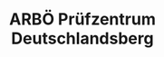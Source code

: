 ---
title: "ARBÖ Prüfzentrum Deutschlandsberg"
url: /frauental-an-der-lassnitz/arboe-pruefzentrum-deutschlandsberg/
shop: Autowerkstatt
---
